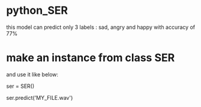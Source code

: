 # python_SER
this model can predict only 3 labels : sad, angry and happy with accuracy of 77%

# make an instance from class SER

and use it like below:

ser = SER()

ser.predict('MY_FILE.wav')
